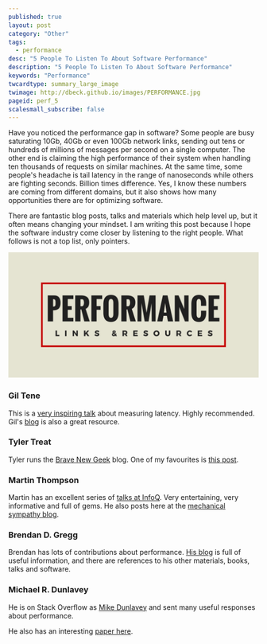 ```yaml
---
published: true
layout: post
category: "Other"
tags:
  - performance
desc: "5 People To Listen To About Software Performance"
description: "5 People To Listen To About Software Performance"
keywords: "Performance"
twcardtype: summary_large_image
twimage: http://dbeck.github.io/images/PERFORMANCE.jpg
pageid: perf_5
scalesmall_subscribe: false
---
```


Have you noticed the performance gap in software? Some people are busy saturating 10Gb, 40Gb or even 100Gb network links, sending out tens or hundreds of millions of messages per second on a single computer. The other end is claiming the high performance of their system when handling ten thousands of requests on similar machines. At the same time, some people's headache is tail latency in the range of nanoseconds while others are fighting seconds. Billion times difference. Yes, I know these numbers are coming from different domains, but it also shows how many opportunities there are for optimizing software.

There are fantastic blog posts, talks and materials which help level up, but it often means changing your mindset. I am writing this post because I hope the software industry come closer by listening to the right people. What follows is not a top list, only pointers.

![performance](/images/PERFORMANCE.jpg)

### Gil Tene

This is a [very inspiring talk](https://www.youtube.com/watch?v=G5UskyPG9_o) about measuring latency. Highly recommended. Gil's [blog](http://latencytipoftheday.blogspot.co.uk/) is also a great resource.

### Tyler Treat

Tyler runs the [Brave New Geek](http://bravenewgeek.com/) blog. One of my favourites is [this post](http://bravenewgeek.com/everything-you-know-about-latency-is-wrong/).

### Martin Thompson

Martin has an excellent series of [talks at InfoQ](https://www.infoq.com/author/Martin-Thompson). Very entertaining, very informative and full of gems. He also posts here at the [mechanical sympathy blog](http://mechanical-sympathy.blogspot.co.uk/).

### Brendan D. Gregg

Brendan has lots of contributions about performance. [His blog](http://www.brendangregg.com/) is full of useful information, and there are references to his other materials, books, talks and software.

### Michael R. Dunlavey

He is on Stack Overflow as [Mike Dunlavey](http://stackoverflow.com/users/23771/mike-dunlavey) and sent many useful responses about performance.

He also has an interesting [paper here](http://www.cs.tufts.edu/~nr/cs257/archive/mike-dunlavey/performance.pdf).
